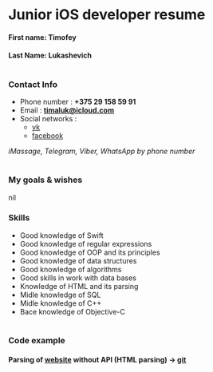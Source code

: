 # Junior iOS developer resume

#### First name: **Timofey**
#### Last Name: **Lukashevich**
#
### Contact Info
* Phone number : **+375 29 158 59 91**
* Email : **timaluk@icloud.com**
* Social networks : 
    * [vk](https://vk.com/timofeylukashevich)
    * [facebook](https://www.facebook.com/profile.php?id=100011388509530&ref=bookmarks)

*iMassage, Telegram, Viber, WhatsApp by phone number*
#
### My goals & wishes

nil 

### Skills

* Good knowledge of Swift
* Good knowledge of regular expressions
* Good knowledge of OOP and its principles
* Good knowledge of data structures
* Good knowledge of algorithms
* Good skills in work with data bases
* Knowledge of HTML and its parsing
* Midle knowledge of SQL
* Midle knowledge of C++
* Bace knowledge of Objective-C
#
### Code example

#### Parsing of [website](https://kbp.by/rasp/timetable/view_beta_kbp/?cat=group&id=31) without API (HTML parsing) -> [git](https://github.com/TimofeyLuk/NewSchedule/tree/parsing/NewSchedule/NewSchedule/Parsing)

#

